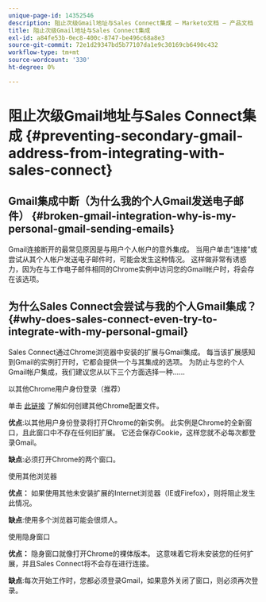 ```yaml
---
unique-page-id: 14352546
description: 阻止次级Gmail地址与Sales Connect集成 — Marketo文档 — 产品文档
title: 阻止次级Gmail地址与Sales Connect集成
exl-id: a84fe53b-0ec8-400c-8747-be496c68a8e3
source-git-commit: 72e1d29347bd5b77107da1e9c30169cb6490c432
workflow-type: tm+mt
source-wordcount: '330'
ht-degree: 0%

---
```


# 阻止次级Gmail地址与Sales Connect集成 {#preventing-secondary-gmail-address-from-integrating-with-sales-connect}

## Gmail集成中断（为什么我的个人Gmail发送电子邮件） {#broken-gmail-integration-why-is-my-personal-gmail-sending-emails}

Gmail连接断开的最常见原因是与用户个人帐户的意外集成。 当用户单击“连接”或尝试从其个人帐户发送电子邮件时，可能会发生这种情况。 这样做非常有诱惑力，因为在与工作电子邮件相同的Chrome实例中访问您的Gmail帐户时，将会存在该选项。

## 为什么Sales Connect会尝试与我的个人Gmail集成？ {#why-does-sales-connect-even-try-to-integrate-with-my-personal-gmail}

Sales Connect通过Chrome浏览器中安装的扩展与Gmail集成。 每当该扩展感知到Gmail的实例打开时，它都会提供一个与其集成的选项。 为防止与您的个人Gmail帐户集成，我们建议您从以下三个方面选择一种……

以其他Chrome用户身份登录（推荐）

单击 [此链接](https://support.google.com/chrome/answer/2364824?hl=en) 了解如何创建其他Chrome配置文件。

**优点**:以其他用户身份登录将打开Chrome的新实例。 此实例是Chrome的全新窗口，且此窗口中不存在任何旧扩展。 它还会保存Cookie，这样您就不必每次都登录Gmail。

**缺点**:必须打开Chrome的两个窗口。

使用其他浏览器

**优点：** 如果使用其他未安装扩展的Internet浏览器（IE或Firefox），则将阻止发生此情况。

**缺点**:使用多个浏览器可能会很烦人。

使用隐身窗口

**优点：** 隐身窗口就像打开Chrome的裸体版本。 这意味着它将未安装您的任何扩展，并且Sales Connect将不会存在进行连接。

**缺点**:每次开始工作时，您都必须登录Gmail，如果意外关闭了窗口，则必须再次登录。
